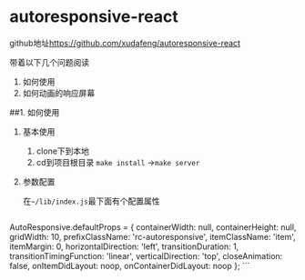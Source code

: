 # autoresponsive-react

github地址<https://github.com/xudafeng/autoresponsive-react>

带着以下几个问题阅读

1. 如何使用
2. 如何动画的响应屏幕


##1. 如何使用

1. 基本使用

    1. clone下到本地
    2. cd到项目根目录 `make install` ->`make server`

2. 参数配置

    在`~/lib/index.js`最下面有个配置属性
    
    ```javascript
AutoResponsive.defaultProps = {
  containerWidth: null,
  containerHeight: null,
  gridWidth: 10,
  prefixClassName: 'rc-autoresponsive',
  itemClassName: 'item',
  itemMargin: 0,
  horizontalDirection: 'left',
  transitionDuration: 1,
  transitionTimingFunction: 'linear',
  verticalDirection: 'top',
  closeAnimation: false,
  onItemDidLayout: noop,
  onContainerDidLayout: noop
};
    ```